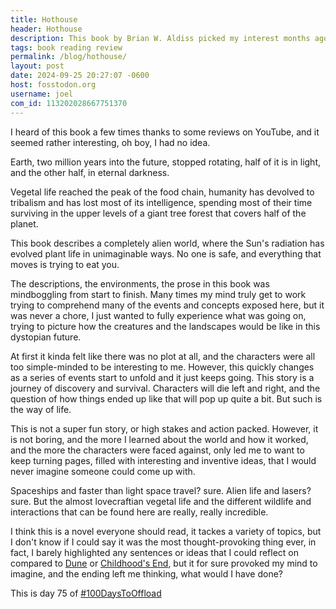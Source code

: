 ```yaml
---
title: Hothouse
header: Hothouse
description: This book by Brian W. Aldiss picked my interest months ago, and it is like no other piece of Science Fiction I've read so far.
tags: book reading review
permalink: /blog/hothouse/
layout: post
date: 2024-09-25 20:27:07 -0600
host: fosstodon.org
username: joel
com_id: 113202028667751370
---
```


I heard of this book a few times thanks to some reviews on YouTube, and it seemed rather interesting, oh boy, I had no idea.

Earth, two million years into the future, stopped rotating, half of it is in light, and the other half, in eternal darkness.

Vegetal life reached the peak of the food chain, humanity has devolved to tribalism and has lost most of its intelligence, spending most of their time surviving in the upper levels of a giant tree forest that covers half of the planet.

This book describes a completely alien world, where the Sun's radiation has evolved plant life in unimaginable ways. No one is safe, and everything that moves is trying to eat you.

The descriptions, the environments, the prose in this book was mindboggling from start to finish. Many times my mind truly get to work trying to comprehend many of the events and concepts exposed here, but it was never a chore, I just wanted to fully experience what was going on, trying to picture how the creatures and the landscapes would be like in this dystopian future.

At first it kinda felt like there was no plot at all, and the characters were all too simple-minded to be interesting to me. However, this quickly changes as a series of events start to unfold and it just keeps going. This story is a journey of discovery and survival. Characters will die left and right, and the question of how things ended up like that will pop up quite a bit. But such is the way of life.

This is not a super fun story, or high stakes and action packed. However, it is not boring, and the more I learned about the world and how it worked, and the more the characters were faced against, only led me to want to keep turning pages, filled with interesting and inventive ideas, that I would never imagine someone could come up with.

Spaceships and faster than light space travel? sure. Alien life and lasers? sure. But the almost lovecraftian vegetal life and the different wildlife and interactions that can be found here are really, really incredible.

I think this is a novel everyone should read, it tackes a variety of topics, but I don't know if I could say it was the most thought-provoking thing ever, in fact, I barely highlighted any sentences or ideas that I could reflect on compared to [Dune](/blog/dune) or [Childhood's End](/blog/childhoods-end-review/), but it for sure provoked my mind to imagine, and the ending left me thinking, what would I have done?

This is day 75 of [#100DaysToOffload](https://100daystooffload.com)
